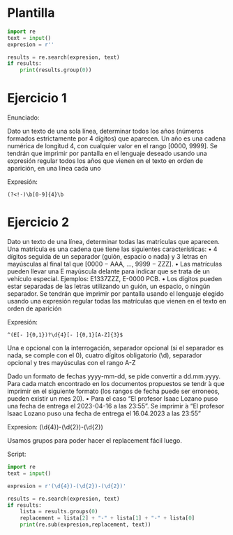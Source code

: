 # Plantilla

```python
import re
text = input()
expresion = r''

results = re.search(expresion, text)
if results:
    print(results.group(0))
```

# Ejercicio 1

Enunciado:

Dato un texto de una sola línea, determinar todos los años (números formados estrictamente por 4
dígitos) que aparecen. Un año es una cadena numérica de longitud 4, con cualquier valor en el rango
[0000, 9999]. Se tendrán que imprimir por pantalla en el lenguaje deseado usando una expresión
regular todos los años que vienen en el texto en orden de aparición, en una línea cada uno

Expresión:

```
(?<!-)\b[0-9]{4}\b
```

# Ejercicio 2

Dato un texto de una línea, determinar todas las matrículas que aparecen. Una matrícula es una
cadena que tiene las siguientes características:
• 4 dígitos seguida de un separador (guión, espacio o nada) y 3 letras en mayúsculas al final tal
que [0000 − AAA, ..., 9999 − ZZZ].
• Las matrículas pueden llevar una E mayúscula delante para indicar que se trata de un vehículo
especial. Ejemplos: E1337ZZZ, E-0000 PCB.
• Los dígitos pueden estar separadas de las letras utilizando un guión, un espacio, o ningún
separador.
Se tendrán que imprimir por pantalla usando el lenguaje elegido usando una expresión regular todas
las matrículas que vienen en el texto en orden de aparición

Expresión:

```
^(E[- ]{0,1})?\d{4}[- ]{0,1}[A-Z]{3}$
```

Una e opcional con la interrogación, separador opcional (si el separador es nada, se comple con el 0), cuatro dígitos obligatorio (\d), separador opcional y tres mayúsculas con el rango A-Z


Dado un formato de fechas yyyy-mm-dd, se pide convertir a dd.mm.yyyy.
Para cada match encontrado en los documentos propuestos se tendr  ́a que imprimir en el siguiente
formato (los rangos de fecha puede ser erroneos, pueden existir un mes 20).
• Para el caso “El profesor Isaac Lozano puso una fecha de entrega el 2023-04-16 a las 23:55”.
Se imprimir ́a “El profesor Isaac Lozano puso una fecha de entrega el 16.04.2023 a las 23:55”

Expresion: (\d{4})-(\d{2})-(\d{2})

Usamos grupos para poder hacer el replacement fácil luego.

Script: 
```python
import re
text = input()

expresion = r'(\d{4})-(\d{2})-(\d{2})'

results = re.search(expresion, text)
if results:
    lista = results.groups(0)
    replacement = lista[2] + "-" + lista[1] + "-" + lista[0]
    print(re.sub(expresion,replacement, text))
```